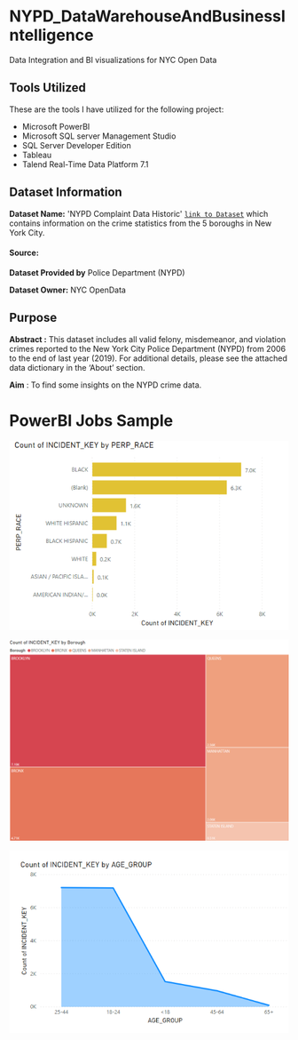 # NYPD_DataWarehouseAndBusinessIntelligence

Data Integration and BI visualizations for NYC Open Data

## Tools Utilized
These are the tools I have utilized for the following project:
* Microsoft PowerBI 
* Microsoft SQL server Management Studio
* SQL Server Developer Edition
* Tableau
* Talend Real-Time Data Platform 7.1

## Dataset Information
**Dataset Name:** 'NYPD Complaint Data Historic'    [`link to Dataset`](https://data.cityofnewyork.us/Public-Safety/NYPD-Complaint-Data-Historic/qgea-i56i) which contains information on the crime statistics from the 5 boroughs in New York City.

#### **Source:**            
**Dataset Provided by** Police Department (NYPD)

**Dataset Owner:** NYC OpenData

## Purpose
**Abstract :** This dataset includes all valid felony, misdemeanor, and violation crimes reported to the New York City Police Department (NYPD) from 2006 to the end of last year (2019). For additional details, please see the attached data dictionary in the ‘About’ section. 

**Aim** : To find some insights on the NYPD crime data.

# PowerBI Jobs Sample

![](Images/NYPD_PowerBI.PNG)

![](Images/NYPD_PowerBI_2.PNG)

![](Images/NYPD_PowerBI_3.PNG)
